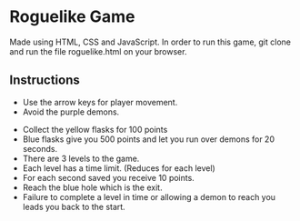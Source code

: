 # Roguelike Game 
Made using HTML, CSS and JavaScript. In order to run this game, git clone and run the file roguelike.html on your browser.
## Instructions
* Use the arrow keys for player movement.
* Avoid the purple demons.
+ Collect the yellow flasks for 100 points
+ Blue flasks give you 500 points and let you run over demons for 20 seconds.
+ There are 3 levels to the game.
+ Each level has a time limit. (Reduces for each level)
+ For each second saved you receive 10 points.
+ Reach the blue hole which is the exit.
+ Failure to complete a level in time or allowing a demon to reach you leads you back to the start.
